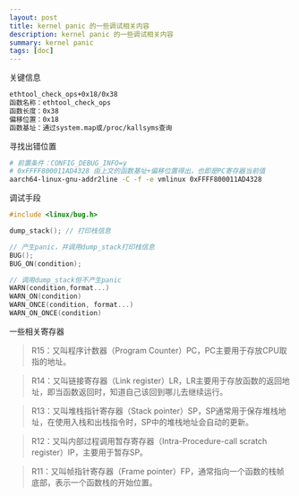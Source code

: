 ```yaml
---
layout: post
title: kernel panic 的一些调试相关内容
description: kernel panic 的一些调试相关内容
summary: kernel panic
tags: [doc]
---
```



关键信息
```bash
ethtool_check_ops+0x18/0x38
函数名称：ethtool_check_ops
函数长度：0x38
偏移位置：0x18
函数基址：通过system.map或/proc/kallsyms查询
```

寻找出错位置
```bash
# 前置条件：CONFIG_DEBUG_INFO=y
# 0xFFFF800011AD4328 由上文的函数基址+偏移位置得出，也即是PC寄存器当前值
aarch64-linux-gnu-addr2line -C -f -e vmlinux 0xFFFF800011AD4328
```

调试手段
```C
#include <linux/bug.h>

dump_stack(); // 打印栈信息

// 产生panic，并调用dump_stack打印栈信息
BUG();
BUG_ON(condition);

// 调用dump_stack但不产生panic
WARN(condition,format...)
WARN_ON(condition)
WARN_ONCE(condition, format...)
WARN_ON_ONCE(condition)
```

一些相关寄存器

> R15：又叫程序计数器（Program Counter）PC，PC主要用于存放CPU取指的地址。

> R14：又叫链接寄存器（Link register）LR，LR主要用于存放函数的返回地址，即当函数返回时，知道自己该回到哪儿去继续运行。

> R13：又叫堆栈指针寄存器（Stack pointer）SP，SP通常用于保存堆栈地址，在使用入栈和出栈指令时，SP中的堆栈地址会自动的更新。

> R12：又叫内部过程调用暂存寄存器（Intra-Procedure-call scratch register）IP，主要用于暂存SP。

> R11：又叫帧指针寄存器（Frame pointer）FP，通常指向一个函数的栈帧底部，表示一个函数栈的开始位置。
